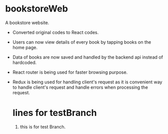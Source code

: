 # bookstoreWeb
A bookstore website.

- Converted original codes to React codes.
- Users can now view details of every book by tapping books on the home page.
- Data of books are now saved and handled by the backend api instead of hardcoded.
- React router is being used for faster browsing purpose.
- Redux is being used for handling client's request as it is convenient way to handle 
  client's request and handle errors when processing the request.

  # lines for testBranch

  1. this is for test Branch.
